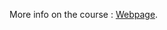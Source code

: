 More info on the course : [Webpage]([https://duckduckgo.com](https://intuitiverobotics-augmentedtechnologies.github.io/ARC596_Embodied-Computation/)https://intuitiverobotics-augmentedtechnologies.github.io/ARC596_Embodied-Computation/).
